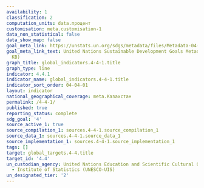 ```yaml
---
availability: 1
classification: 2
computation_units: data.процент
customisation: meta.customisation-1
data_non_statistical: false
data_show_map: false
goal_meta_link: https://unstats.un.org/sdgs/metadata/files/Metadata-04-04-01.pdf
goal_meta_link_text: United Nations Sustainable Development Goals Metadata (PDF 214
  KB)
graph_title: global_indicators.4-4-1.title
graph_type: line
indicator: 4.4.1
indicator_name: global_indicators.4-4-1.title
indicator_sort_order: 04-04-01
layout: indicator
national_geographical_coverage: meta.Казахстан
permalink: /4-4-1/
published: true
reporting_status: complete
sdg_goal: '4'
source_active_1: true
source_compilation_1: sources.4-4-1.source_compilation_1
source_data_1: sources.4-4-1.source_data_1
source_implementation_1: sources.4-4-1.source_implementation_1
tags: []
target: global_targets.4-4.title
target_id: '4.4'
un_custodian_agency: United Nations Education and Scientific Cultural Organisation
  - Institute of Statistics (UNESCO-UIS)
un_designated_tier: '2'
---
```

